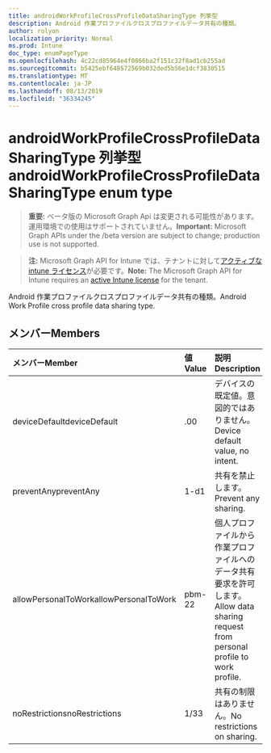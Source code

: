 ```yaml
---
title: androidWorkProfileCrossProfileDataSharingType 列挙型
description: Android 作業プロファイルクロスプロファイルデータ共有の種類。
author: rolyon
localization_priority: Normal
ms.prod: Intune
doc_type: enumPageType
ms.openlocfilehash: 4c22cd85964e4f0866ba2f151c32f8ad1cb255ad
ms.sourcegitcommit: b5425ebf648572569b032ded5b56e1dcf3830515
ms.translationtype: MT
ms.contentlocale: ja-JP
ms.lasthandoff: 08/13/2019
ms.locfileid: "36334245"
---
```

# <a name="androidworkprofilecrossprofiledatasharingtype-enum-type"></a><span data-ttu-id="dd19e-103">androidWorkProfileCrossProfileDataSharingType 列挙型</span><span class="sxs-lookup"><span data-stu-id="dd19e-103">androidWorkProfileCrossProfileDataSharingType enum type</span></span>

> <span data-ttu-id="dd19e-104">**重要:** ベータ版の Microsoft Graph Api は変更される可能性があります。運用環境での使用はサポートされていません。</span><span class="sxs-lookup"><span data-stu-id="dd19e-104">**Important:** Microsoft Graph APIs under the /beta version are subject to change; production use is not supported.</span></span>

> <span data-ttu-id="dd19e-105">**注:** Microsoft Graph API for Intune では、テナントに対して[アクティブな intune ライセンス](https://go.microsoft.com/fwlink/?linkid=839381)が必要です。</span><span class="sxs-lookup"><span data-stu-id="dd19e-105">**Note:** The Microsoft Graph API for Intune requires an [active Intune license](https://go.microsoft.com/fwlink/?linkid=839381) for the tenant.</span></span>

<span data-ttu-id="dd19e-106">Android 作業プロファイルクロスプロファイルデータ共有の種類。</span><span class="sxs-lookup"><span data-stu-id="dd19e-106">Android Work Profile cross profile data sharing type.</span></span>

## <a name="members"></a><span data-ttu-id="dd19e-107">メンバー</span><span class="sxs-lookup"><span data-stu-id="dd19e-107">Members</span></span>
|<span data-ttu-id="dd19e-108">メンバー</span><span class="sxs-lookup"><span data-stu-id="dd19e-108">Member</span></span>|<span data-ttu-id="dd19e-109">値</span><span class="sxs-lookup"><span data-stu-id="dd19e-109">Value</span></span>|<span data-ttu-id="dd19e-110">説明</span><span class="sxs-lookup"><span data-stu-id="dd19e-110">Description</span></span>|
|:---|:---|:---|
|<span data-ttu-id="dd19e-111">deviceDefault</span><span class="sxs-lookup"><span data-stu-id="dd19e-111">deviceDefault</span></span>|<span data-ttu-id="dd19e-112">.0</span><span class="sxs-lookup"><span data-stu-id="dd19e-112">0</span></span>|<span data-ttu-id="dd19e-113">デバイスの既定値。意図的ではありません。</span><span class="sxs-lookup"><span data-stu-id="dd19e-113">Device default value, no intent.</span></span>|
|<span data-ttu-id="dd19e-114">preventAny</span><span class="sxs-lookup"><span data-stu-id="dd19e-114">preventAny</span></span>|<span data-ttu-id="dd19e-115">1-d</span><span class="sxs-lookup"><span data-stu-id="dd19e-115">1</span></span>|<span data-ttu-id="dd19e-116">共有を禁止します。</span><span class="sxs-lookup"><span data-stu-id="dd19e-116">Prevent any sharing.</span></span>|
|<span data-ttu-id="dd19e-117">allowPersonalToWork</span><span class="sxs-lookup"><span data-stu-id="dd19e-117">allowPersonalToWork</span></span>|<span data-ttu-id="dd19e-118">pbm-2</span><span class="sxs-lookup"><span data-stu-id="dd19e-118">2</span></span>|<span data-ttu-id="dd19e-119">個人プロファイルから作業プロファイルへのデータ共有要求を許可します。</span><span class="sxs-lookup"><span data-stu-id="dd19e-119">Allow data sharing request from personal profile to work profile.</span></span>|
|<span data-ttu-id="dd19e-120">noRestrictions</span><span class="sxs-lookup"><span data-stu-id="dd19e-120">noRestrictions</span></span>|<span data-ttu-id="dd19e-121">1/3</span><span class="sxs-lookup"><span data-stu-id="dd19e-121">3</span></span>|<span data-ttu-id="dd19e-122">共有の制限はありません。</span><span class="sxs-lookup"><span data-stu-id="dd19e-122">No restrictions on sharing.</span></span>|



